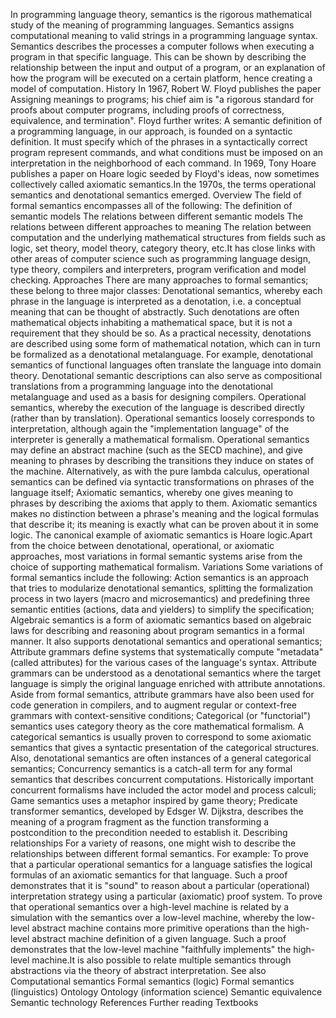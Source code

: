 In programming language theory, semantics is the rigorous mathematical
study of the meaning of programming languages. Semantics assigns
computational meaning to valid strings in a programming language syntax.
Semantics describes the processes a computer follows when executing a
program in that specific language. This can be shown by describing the
relationship between the input and output of a program, or an
explanation of how the program will be executed on a certain platform,
hence creating a model of computation. History In 1967, Robert W. Floyd
publishes the paper Assigning meanings to programs; his chief aim is \"a
rigorous standard for proofs about computer programs, including proofs
of correctness, equivalence, and termination\". Floyd further writes: A
semantic definition of a programming language, in our approach, is
founded on a syntactic definition. It must specify which of the phrases
in a syntactically correct program represent commands, and what
conditions must be imposed on an interpretation in the neighborhood of
each command. In 1969, Tony Hoare publishes a paper on Hoare logic
seeded by Floyd\'s ideas, now sometimes collectively called axiomatic
semantics.In the 1970s, the terms operational semantics and denotational
semantics emerged. Overview The field of formal semantics encompasses
all of the following: The definition of semantic models The relations
between different semantic models The relations between different
approaches to meaning The relation between computation and the
underlying mathematical structures from fields such as logic, set
theory, model theory, category theory, etc.It has close links with other
areas of computer science such as programming language design, type
theory, compilers and interpreters, program verification and model
checking. Approaches There are many approaches to formal semantics;
these belong to three major classes: Denotational semantics, whereby
each phrase in the language is interpreted as a denotation, i.e. a
conceptual meaning that can be thought of abstractly. Such denotations
are often mathematical objects inhabiting a mathematical space, but it
is not a requirement that they should be so. As a practical necessity,
denotations are described using some form of mathematical notation,
which can in turn be formalized as a denotational metalanguage. For
example, denotational semantics of functional languages often translate
the language into domain theory. Denotational semantic descriptions can
also serve as compositional translations from a programming language
into the denotational metalanguage and used as a basis for designing
compilers. Operational semantics, whereby the execution of the language
is described directly (rather than by translation). Operational
semantics loosely corresponds to interpretation, although again the
\"implementation language\" of the interpreter is generally a
mathematical formalism. Operational semantics may define an abstract
machine (such as the SECD machine), and give meaning to phrases by
describing the transitions they induce on states of the machine.
Alternatively, as with the pure lambda calculus, operational semantics
can be defined via syntactic transformations on phrases of the language
itself; Axiomatic semantics, whereby one gives meaning to phrases by
describing the axioms that apply to them. Axiomatic semantics makes no
distinction between a phrase\'s meaning and the logical formulas that
describe it; its meaning is exactly what can be proven about it in some
logic. The canonical example of axiomatic semantics is Hoare logic.Apart
from the choice between denotational, operational, or axiomatic
approaches, most variations in formal semantic systems arise from the
choice of supporting mathematical formalism. Variations Some variations
of formal semantics include the following: Action semantics is an
approach that tries to modularize denotational semantics, splitting the
formalization process in two layers (macro and microsemantics) and
predefining three semantic entities (actions, data and yielders) to
simplify the specification; Algebraic semantics is a form of axiomatic
semantics based on algebraic laws for describing and reasoning about
program semantics in a formal manner. It also supports denotational
semantics and operational semantics; Attribute grammars define systems
that systematically compute \"metadata\" (called attributes) for the
various cases of the language\'s syntax. Attribute grammars can be
understood as a denotational semantics where the target language is
simply the original language enriched with attribute annotations. Aside
from formal semantics, attribute grammars have also been used for code
generation in compilers, and to augment regular or context-free grammars
with context-sensitive conditions; Categorical (or \"functorial\")
semantics uses category theory as the core mathematical formalism. A
categorical semantics is usually proven to correspond to some axiomatic
semantics that gives a syntactic presentation of the categorical
structures. Also, denotational semantics are often instances of a
general categorical semantics; Concurrency semantics is a catch-all term
for any formal semantics that describes concurrent computations.
Historically important concurrent formalisms have included the actor
model and process calculi; Game semantics uses a metaphor inspired by
game theory; Predicate transformer semantics, developed by Edsger W.
Dijkstra, describes the meaning of a program fragment as the function
transforming a postcondition to the precondition needed to establish it.
Describing relationships For a variety of reasons, one might wish to
describe the relationships between different formal semantics. For
example: To prove that a particular operational semantics for a language
satisfies the logical formulas of an axiomatic semantics for that
language. Such a proof demonstrates that it is \"sound\" to reason about
a particular (operational) interpretation strategy using a particular
(axiomatic) proof system. To prove that operational semantics over a
high-level machine is related by a simulation with the semantics over a
low-level machine, whereby the low-level abstract machine contains more
primitive operations than the high-level abstract machine definition of
a given language. Such a proof demonstrates that the low-level machine
\"faithfully implements\" the high-level machine.It is also possible to
relate multiple semantics through abstractions via the theory of
abstract interpretation. See also Computational semantics Formal
semantics (logic) Formal semantics (linguistics) Ontology Ontology
(information science) Semantic equivalence Semantic technology
References Further reading Textbooks
